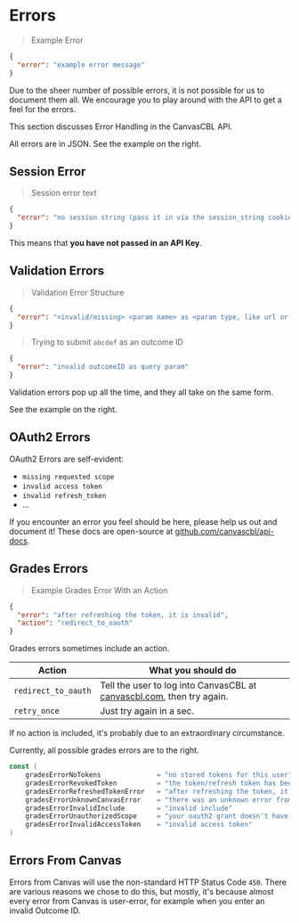 # Errors

> Example Error

```json
{
  "error": "example error message"
}
```

<aside class="notice">
Due to the sheer number of possible errors, it is not possible for us to document them all. We encourage you to play around with the API to get a feel for the errors.
</aside>

This section discusses Error Handling in the CanvasCBL API.

All errors are in JSON. See the example on the right.

## Session Error

> Session error text

```json
{
  "error": "no session string (pass it in via the session_string cookie)"
}
```

This means that **you have not passed in an API Key**.

## Validation Errors

> Validation Error Structure

```json
{
  "error": "<invalid/missing> <param name> as <param type, like url or query> param"
}
```

> Trying to submit `abcdef` as an outcome ID

```json
{
  "error": "invalid outcomeID as query param"
}
```

Validation errors pop up all the time, and they all take on the same form.

See the example on the right.

## OAuth2 Errors

OAuth2 Errors are self-evident:

- `missing requested scope`
- `invalid access token`
- `invalid refresh_token`
- ...

If you encounter an error you feel should be here, please help us out and document it!
These docs are open-source at [github.com/canvascbl/api-docs](https://github.com/canvascbl/api-docs).

## Grades Errors

> Example Grades Error With an Action

```json
{
  "error": "after refreshing the token, it is invalid",
  "action": "redirect_to_oauth"
}
```

Grades errors sometimes include an action.

| Action | What you should do |
| ------ | ------------------ |
| `redirect_to_oauth` | Tell the user to log into CanvasCBL at [canvascbl.com](https://canvascbl.com), then try again. |
| `retry_once` | Just try again in a sec. |

If no action is included, it's probably due to an extraordinary circumstance.

Currently, all possible grades errors are to the right.

```go
const (
    gradesErrorNoTokens              = "no stored tokens for this user"
	gradesErrorRevokedToken          = "the token/refresh token has been revoked or no longer works"
	gradesErrorRefreshedTokenError   = "after refreshing the token, it is invalid"
	gradesErrorUnknownCanvasError    = "there was an unknown error from canvas"
	gradesErrorInvalidInclude        = "invalid include"
	gradesErrorUnauthorizedScope     = "your oauth2 grant doesn't have one or more requested scopes"
	gradesErrorInvalidAccessToken    = "invalid access token"
)
```

## Errors From Canvas

Errors from Canvas will use the non-standard HTTP Status Code `450`.
There are various reasons we chose to do this, but mostly, it's because almost every error from Canvas is
user-error, for example when you enter an invalid Outcome ID.
